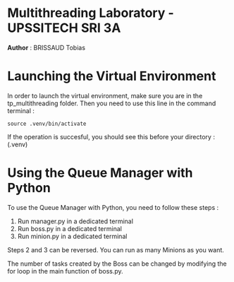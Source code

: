 # Multithreading Laboratory - UPSSITECH SRI 3A

**Author** : BRISSAUD Tobias

# Launching the Virtual Environment

In order to launch the virtual environment, make sure you are in the tp_multithreading folder. Then you need to use this line in the command terminal :
```
source .venv/bin/activate
```
If the operation is succesful, you should see this before your directory : (.venv)

# Using the Queue Manager with Python

To use the Queue Manager with Python, you need to follow these steps :

1. Run manager.py in a dedicated terminal
2. Run boss.py in a dedicated terminal
3. Run minion.py in a dedicated terminal

Steps 2 and 3 can be reversed. You can run as many Minions as you want.

The number of tasks created by the Boss can be changed by modifying the for loop in the main function of boss.py.
